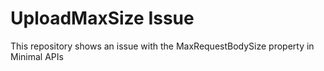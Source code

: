 # UploadMaxSize Issue

This repository shows an issue with the MaxRequestBodySize property in Minimal APIs
